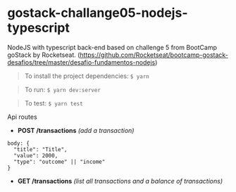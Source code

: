# gostack-challange05-nodejs-typescript

NodeJS with typescript back-end based on challenge 5 from BootCamp goStack by Rocketseat. (https://github.com/Rocketseat/bootcamp-gostack-desafios/tree/master/desafio-fundamentos-nodejs)



> To install the project dependencies: `$ yarn`

> To run: `$ yarn dev:server`

> To test: `$ yarn test`

Api routes
* **POST /transactions** *(add a transaction)*
```
body: {
  "title": "Title",
  "value": 2000,
  "type": "outcome" || "income" 
}
```

* **GET /transactions** *(list all transactions and a balance of transactions)*
